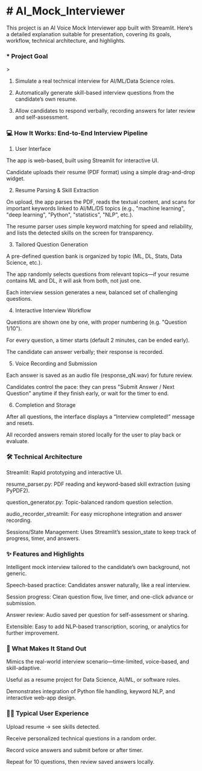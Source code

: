<h1>  # AI_Mock_Interviewer </h1>

This project is an AI Voice Mock Interviewer app built with Streamlit. Here’s a detailed explanation suitable for presentation, covering its goals, workflow, technical architecture, and highlights.

<h3> * Project Goal </h3>>

1. Simulate a real technical interview for AI/ML/Data Science roles.
2. Automatically generate skill-based interview questions from the candidate’s own resume.

3. Allow candidates to respond verbally, recording answers for later review and self-assessment.

   

<h3> 💻 How It Works: End-to-End Interview Pipeline </h3>

1. User Interface
   
The app is web-based, built using Streamlit for interactive UI.

Candidate uploads their resume (PDF format) using a simple drag-and-drop widget.

2. Resume Parsing & Skill Extraction
   
On upload, the app parses the PDF, reads the textual content, and scans for important keywords linked to AI/ML/DS topics (e.g., "machine learning", "deep learning", "Python", "statistics", "NLP", etc.).

The resume parser uses simple keyword matching for speed and reliability, and lists the detected skills on the screen for transparency.

3. Tailored Question Generation
   
A pre-defined question bank is organized by topic (ML, DL, Stats, Data Science, etc.).

The app randomly selects questions from relevant topics—if your resume contains ML and DL, it will ask from both, not just one.

Each interview session generates a new, balanced set of challenging questions.

4. Interactive Interview Workflow
   
Questions are shown one by one, with proper numbering (e.g. "Question 1/10").

For every question, a timer starts (default 2 minutes, can be ended early).

The candidate can answer verbally; their response is recorded.

5. Voice Recording and Submission
   
Each answer is saved as an audio file (response_qN.wav) for future review.

Candidates control the pace: they can press "Submit Answer / Next Question" anytime if they finish early, or wait for the timer to end.

6. Completion and Storage
   
After all questions, the interface displays a “Interview completed!” message and resets.

All recorded answers remain stored locally for the user to play back or evaluate.



<h3> 🛠️ Technical Architecture </h3>


Streamlit: Rapid prototyping and interactive UI.

resume_parser.py: PDF reading and keyword-based skill extraction (using PyPDF2).

question_generator.py: Topic-balanced random question selection.

audio_recorder_streamlit: For easy microphone integration and answer recording.

Sessions/State Management: Uses Streamlit’s session_state to keep track of progress, timer, and answers.

<h3> ✨ Features and Highlights </h3>

Intelligent mock interview tailored to the candidate’s own background, not generic.

Speech-based practice: Candidates answer naturally, like a real interview.

Session progress: Clean question flow, live timer, and one-click advance or submission.

Answer review: Audio saved per question for self-assessment or sharing.

Extensible: Easy to add NLP-based transcription, scoring, or analytics for further improvement.

<h3> 🔎 What Makes It Stand Out </h3>

Mimics the real-world interview scenario—time-limited, voice-based, and skill-adaptive.

Useful as a resume project for Data Science, AI/ML, or software roles.

Demonstrates integration of Python file handling, keyword NLP, and interactive web-app design.

<h3> 👨‍💻 Typical User Experience </h3>

Upload resume → see skills detected.

Receive personalized technical questions in a random order.

Record voice answers and submit before or after timer.

Repeat for 10 questions, then review saved answers locally.
